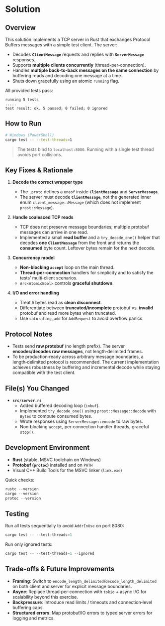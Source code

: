# Solution

## Overview
This solution implements a TCP server in Rust that exchanges Protocol Buffers messages with a simple test client. The server:
- Decodes **`ClientMessage`** requests and replies with **`ServerMessage`** responses.
- Supports **multiple clients concurrently** (thread-per-connection).
- Handles **multiple back‑to‑back messages on the same connection** by buffering reads and decoding one message at a time.
- Shuts down gracefully using an atomic `running` flag.

All provided tests pass:
```
running 5 tests
.....
test result: ok. 5 passed; 0 failed; 0 ignored
```

## How to Run
```bash
# Windows (PowerShell)
cargo test -- --test-threads=1
```
> The tests bind to `localhost:8080`. Running with a single test thread avoids port collisions.

## Key Fixes & Rationale
1. **Decode the correct wrapper type**
   - The `.proto` defines a `oneof` inside **`ClientMessage`** and **`ServerMessage`**.
   - The server must decode **`ClientMessage`**, not the generated inner enum `client_message::Message` (which does not implement `prost::Message`).

2. **Handle coalesced TCP reads**
   - TCP does not preserve message boundaries; multiple protobuf messages can arrive in one read.
   - Implemented a small **read buffer** and a `try_decode_one()` helper that decodes **one `ClientMessage`** from the front and returns the **consumed** byte count. Leftover bytes remain for the next decode.

3. **Concurrency model**
   - **Non‑blocking `accept`** loop on the main thread.
   - **Thread‑per‑connection** handlers for simplicity and to satisfy the tests’ multi‑client scenarios.
   - `Arc<AtomicBool>` controls **graceful shutdown**.

4. **I/O and error handling**
   - Treat `0` bytes read as **clean disconnect**.
   - Differentiate between **truncated/incomplete** protobuf vs. **invalid** protobuf and read more bytes when truncated.
   - Use `saturating_add` for `AddRequest` to avoid overflow panics.

## Protocol Notes
- Tests send **raw protobuf** (no length prefix). The server **encodes/decodes raw messages**, not length‑delimited frames.
- To be production‑ready across arbitrary message boundaries, a length‑delimited protocol is recommended. The current implementation achieves robustness by buffering and incremental decode while staying compatible with the test client.

## File(s) You Changed
- **`src/server.rs`**
  - Added buffered decoding loop (`inbuf`).
  - Implemented `try_decode_one()` using `prost::Message::decode` with `Bytes` to compute consumed bytes.
  - Wrote responses using `ServerMessage::encode` to raw bytes.
  - Non‑blocking `accept`, per‑connection handler threads, graceful `stop()`.

## Development Environment
- **Rust** (stable, MSVC toolchain on Windows)
- **Protobuf (`protoc`)** installed and on `PATH`
- Visual C++ Build Tools for the MSVC linker (`link.exe`)

Quick checks:
```powershell
rustc --version
cargo --version
protoc --version
```

## Testing
Run all tests sequentially to avoid `AddrInUse` on port 8080:
```powershell
cargo test -- --test-threads=1
```

Run only ignored tests:
```powershell
cargo test -- --test-threads=1 --ignored
```

## Trade‑offs & Future Improvements
- **Framing**: Switch to `encode_length_delimited`/`decode_length_delimited` on both client and server for explicit message boundaries.
- **Async**: Replace thread‑per‑connection with `tokio` + async I/O for scalability beyond this exercise.
- **Backpressure**: Introduce read limits / timeouts and connection‑level buffering caps.
- **Structured errors**: Map protobuf/IO errors to typed server errors for logging and metrics.
